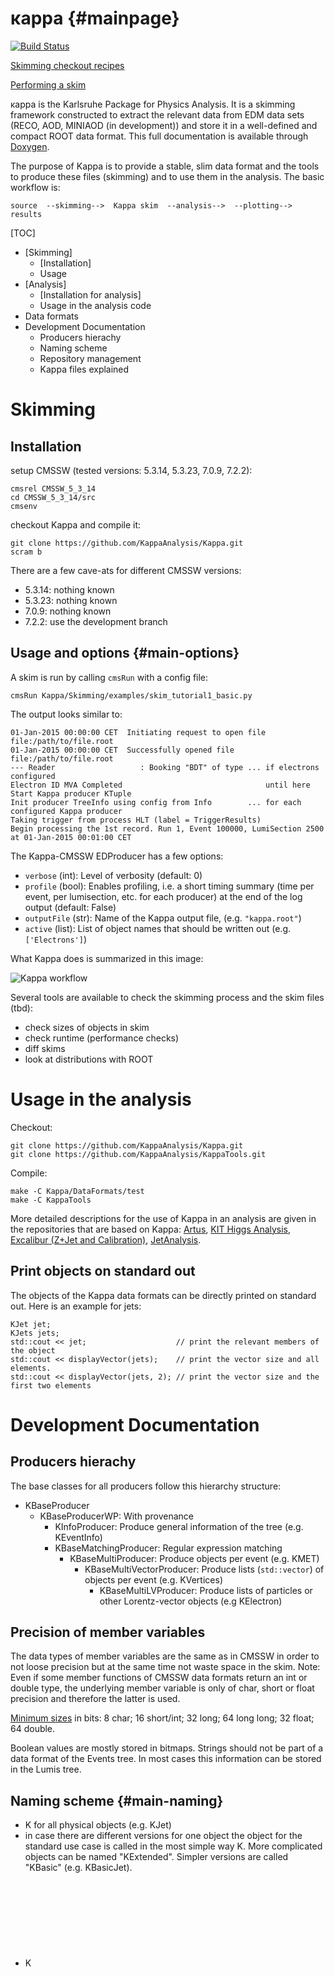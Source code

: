 # κappa {#mainpage}

[![Build Status](https://travis-ci.org/KappaAnalysis/Kappa.svg)](https://travis-ci.org/KappaAnalysis/Kappa)

[Skimming checkout recipes](https://github.com/cms-analysis/HiggsAnalysis-KITHiggsToTauTau/wiki/Skimming)

[Performing a skim](https://github.com/cms-analysis/HiggsAnalysis-KITHiggsToTauTau/wiki/Performing-a-Skim)



<!---
deprecated CMSSW based [tests](http://www-ekp.physik.uni-karlsruhe.de/~fcolombo/kappa/test/current/result.html)
-->

[//]: # (This may be the most platform independent comment)


κappa is the Karlsruhe Package for Physics Analysis.
It is a skimming framework constructed to extract the relevant data
from EDM data sets (RECO, AOD, MINIAOD (in development)) and store it in a well-defined
and compact ROOT data format. This full documentation is available through
[Doxygen](http://www-ekp.physik.uni-karlsruhe.de/~fcolombo/kappa/doc "Kappa Doxygen").

The purpose of Kappa is to provide a stable, slim data format and the
tools to produce these files (skimming) and to use them in the analysis.
The basic workflow is:

    source  --skimming-->  Kappa skim  --analysis-->  --plotting-->  results



[TOC]

- [Skimming]
    - [Installation]
    - Usage
- [Analysis]
    - [Installation for analysis]
    - Usage in the analysis code
- Data formats
- Development Documentation
    - Producers hierachy
    - Naming scheme
    - Repository management
    - Kappa files explained

Skimming
========

Installation
------------

setup CMSSW (tested versions: 5.3.14, 5.3.23, 7.0.9, 7.2.2):

    cmsrel CMSSW_5_3_14
    cd CMSSW_5_3_14/src
    cmsenv

checkout Kappa and compile it:

    git clone https://github.com/KappaAnalysis/Kappa.git
    scram b


There are a few cave-ats for different CMSSW versions:

- 5.3.14: nothing known
- 5.3.23: nothing known
- 7.0.9: nothing known
- 7.2.2: use the development branch


## Usage and options {#main-options}

A skim is run by calling `cmsRun` with a config file:

    cmsRun Kappa/Skimming/examples/skim_tutorial1_basic.py

The output looks similar to:

    01-Jan-2015 00:00:00 CET  Initiating request to open file file:/path/to/file.root
    01-Jan-2015 00:00:00 CET  Successfully opened file file:/path/to/file.root
    --- Reader                   : Booking "BDT" of type ... if electrons configured
    Electron ID MVA Completed                                until here
    Start Kappa producer KTuple
    Init producer TreeInfo using config from Info        ... for each configured Kappa producer
    Taking trigger from process HLT (label = TriggerResults)
    Begin processing the 1st record. Run 1, Event 100000, LumiSection 2500 at 01-Jan-2015 00:01:00 CET


The Kappa-CMSSW EDProducer has a few options:

- `verbose` (int): Level of verbosity (default: 0)
- `profile` (bool): Enables profiling, i.e. a short timing summary (time per event, per lumisection, etc. for each producer) at the end of the log output (default: False)
- `outputFile` (str): Name of the Kappa output file, (e.g. `"kappa.root"`)
- `active` (list): List of object names that should be written out (e.g. `['Electrons']`)

What Kappa does is summarized in this image:

![Kappa workflow](http://www-ekp.physik.uni-karlsruhe.de/~fcolombo/kappa/img/kappa.svg "The Kappa workflow")


Several tools are available to check the skimming process and the skim files (tbd):

- check sizes of objects in skim
- check runtime (performance checks)
- diff skims
- look at distributions with ROOT


# Usage in the analysis

Checkout:

    git clone https://github.com/KappaAnalysis/Kappa.git
    git clone https://github.com/KappaAnalysis/KappaTools.git

Compile:

    make -C Kappa/DataFormats/test
    make -C KappaTools

More detailed descriptions for the use of Kappa in an analysis are given
in the repositories that are based on Kappa:
[Artus](https://github.com/artus-analysis/Artus),
[KIT Higgs Analysis](https://github.com/cms-analysis/HiggsAnalysis-KITHiggsToTauTau),
[Excalibur (Z+Jet and Calibration)](https://github.com/dhaitz/Excalibur),
[JetAnalysis](https://github.com/claria/JetAnalysis).


Print objects on standard out
-----------------------------

The objects of the Kappa data formats can be directly printed on standard out.
Here is an example for jets:

    KJet jet;
    KJets jets;
    std::cout << jet;                    // print the relevant members of the object
    std::cout << displayVector(jets);    // print the vector size and all elements.
    std::cout << displayVector(jets, 2); // print the vector size and the first two elements


Development Documentation
=========================

Producers hierachy
------------------------------

The base classes for all producers follow this hierarchy structure:

- KBaseProducer
  - KBaseProducerWP: With provenance
    - KInfoProducer: Produce general information of the tree (e.g. KEventInfo)
    - KBaseMatchingProducer: Regular expression matching
      - KBaseMultiProducer: Produce objects per event (e.g. KMET)
        - KBaseMultiVectorProducer: Produce lists (`std::vector`) of objects per event (e.g. KVertices)
          - KBaseMultiLVProducer: Produce lists of particles or other Lorentz-vector objects (e.g KElectron)

Precision of member variables
-----------------------------

The data types of member variables are the same as in CMSSW in order to
not loose precision but at the same time not waste space in the skim.
Note: Even if some member functions of CMSSW data formats return an
int or double type, the underlying member variable is only of char,
short or float precision and therefore the latter is used.

[Minimum sizes](http://www.cplusplus.com/doc/tutorial/variables/) in bits:
 8 char;
16 short/int;
32 long;
64 long long;
32 float;
64 double.

Boolean values are mostly stored in bitmaps. Strings should not be part
of a data format of the Events tree. In most cases this information can
be stored in the Lumis tree.

Naming scheme {#main-naming}
----------------------------

- K<Object> for all physical objects (e.g. KJet)
- in case there are different versions for one object the object for the
  standard use case is called in the most simple way K<Object>.
  More complicated objects can be named "KExtended<Object>".
  Simpler versions are called "KBasic<Objects>" (e.g. KBasicJet).
- K<Object>Summary for summaries of vector quantities (e.g. KVertexSummary).
- K<Tree>Info for general tree information (e.g KEventInfo).
- K<Object>Metadata for objects stored in lumi tree containing
  information about the corresponding object in the event tree

Repository management
---------------------

- **Branches**:
  These branches should be used for most development work:
  - *master*: The stable default version that is recommended for general use
  - *dictchanges*: Commits that change the data format in a backwards incompatible way
  - *development*: Other changes that do not touch the data format
  
  While the merges or commits to the master branch must be thoroughly checked,
  commits pushed to dictchanges or development must compile and should
  be checked to produce reasonable results.

- **Tags**:
  Each new version that is used in a real skim (not every commit on master)
  should get a tag of the form: `Kappa_1_2_3`
  The numbers are increased in this cases:
    - (1) major version: only in rare cases of major changes
    - (2) minor version: in case the data format has changed
    - (3) revision: any other case that needs a tag

  Using `git describe` returns a unique identifier for the current commit
  in the form *last tag*-*commits since then*-*short commit hash*.

Changes in Kappa 2.0 {#main-changes}
------------------------------------

The changes can be seen using this command:
``git log --oneline 71f3f8e..333adc6``
or in the [change log](https://github.com/KappaAnalysis/Kappa/compare/71f3f8e...333adc6).

- **Changes in Lorentz vector definitions**:

  There are two ROOT::Math Lorentz vectors:
  RMFLV and RMDLV in float and double precision.
  And there is now only one Kappa base class: KLV (float precision)
  which is used as base class for all particles.
  This is chosen because the Lorentz vectors in the reco format are
  float precision.
  - Remove unused KLV
  - Rename KDataLV to KLV
  - Remove the LVWrap
  - Rename RMDataLV to RMFLV and RMLV to RMDLV
  
- **Renaming, moving and removing data format classes and producers**:

  Many classes and files are renamed. This is done to consolidate the
  naming following a consistent [naming scheme](#main-naming).  
  These are the commits containing the changes:
  - Rename data format classes and producers ([dbe9b1c]())
  - Update with classes.UP ([91a9b28]())
  - Rename producer headers to match the contained producer class ([a02547e]())
  - Rename object metadata classes ([993b42f]())
  - Rename event and lumi infos
  - Rename KMetadata.h to KInfo.h
  - Move data format definitions (2)
  - Simplify header dependencies
  - Unified naming scheme for branch names
  - Remove KCaloTaus
  - Remove KCandidateProducer

- **Update the data format content**:

  The data format definition is adapted to new needs. The changes are
  done such that it is more flexible for future requirements.
  
  There are no changes in these classes:
  KBasicMET, KDataLumiInfo, KFilterMetadata, KFilterSummary, KGenEventInfo,
  KGenLumiInfo, KEventInfo, KHCALNoiseSummary, KHit, KPileupDensity, KL1Muon,
  KLumiInfo, KMuonTriggerCandidate, KProvenance, KTrackSummary, KVertex,
  KVertexSummary.

  KTriggerObjectMetadata, KTriggerObjects, ,  
  KGenParticle, KGenPhoton, KGenTau, KPFCandidate,  

  - KParticle (new)
  - KGenEventInfo ([26b6863](https://github.com/KappaAnalysis/Kappa/commit/26b6863))
  - KEventInfo ([2738bb3](https://github.com/KappaAnalysis/Kappa/commit/2738bb3))
  - KVertex ([06f30d4](https://github.com/KappaAnalysis/Kappa/commit/06f30d4))
  - KTriggerObject ([4be2b0f](https://github.com/KappaAnalysis/Kappa/commit/4be2b0f))
  - KParticle ([41df988](https://github.com/KappaAnalysis/Kappa/commit/41df988))
  - KMET ([845b3e3](https://github.com/KappaAnalysis/Kappa/commit/845b3e3))
  - KJets ([0ba7640](https://github.com/KappaAnalysis/Kappa/commit/0ba7640))
  - KBasicJet ([ab8740d](https://github.com/KappaAnalysis/Kappa/commit/ab8740d))
  - KCaloJet ([93d17b3](https://github.com/KappaAnalysis/Kappa/commit/93d17b3))
  - KTrack ([395bd6a](https://github.com/KappaAnalysis/Kappa/commit/395bd6a))
  - KLepton ([4e91541](https://github.com/KappaAnalysis/Kappa/commit/4e91541))
  - KTau ([be117c2](https://github.com/KappaAnalysis/Kappa/commit/be117c2))
  - KBasicTau ([feb768d](https://github.com/KappaAnalysis/Kappa/commit/feb768d))
  - KMuon ([4173b91](https://github.com/KappaAnalysis/Kappa/commit/4173b91))
  - KElectron ([b33bbd2](https://github.com/KappaAnalysis/Kappa/commit/b33bbd2))
  - Documentation of all dataformats


- **Changes in the producers**:

- Infrastructure changes:
  - classes is now written in [Markdown]
  - classes.UP also handles LinkDef.h
  - update with new classes.UP

- Implementation of missing debug output for new classes:
  KElectronMetadata, KFilterMetadata, KGenPhoton, KHCALNoiseSummary,
  KJetMetadata, KL1Muon, KLepton, KMuon, KMuonTriggerCandidate,
  KParticle, KPhoton, KTau, KTrack, KTriggerObjects,
  KTriggerObjectMetadata.
- All producers run without extra CMSSW configs
- Add Minimal Kappa config
- Sort Skimming folder



## Important files to look at

### [DataFormats](https://github.com/KappaAnalysis/Kappa/tree/dictchanges/DataFormats)
Data formats for objects that can be skimmed with Kappa
   * [DataFormats/interface](https://github.com/KappaAnalysis/Kappa/tree/dictchanges/DataFormats/interface)
   * the file names and class names tell you the object it defines according to the [naming scheme](#naming-scheme-main-naming)
   * these are the variables and functions you can use in the analysis
       * many classes come with functions that can combine information of the variables
   * [DataFormats/src/classes.UP](https://github.com/KappaAnalysis/Kappa/tree/dictchanges/DataFormats/src/classes.UP)
       * be sure to run classes.UP whenever you change the data format to keep the information for dictionaries in sync
   * [DataFormats/test/KDebug.cpp](https://github.com/KappaAnalysis/Kappa/tree/dictchanges/DataFormats/test/KDebug.cpp)
       * add debug information for all added or changed objects here
       * this will enable you to print out debug info later in the analysis: `cout << muon;`

### [Producers](https://github.com/KappaAnalysis/Kappa/tree/dictchanges/Producers)

The actual code that runs while skimming
   * [Producers/interface/README](https://github.com/KappaAnalysis/Kappa/tree/dictchanges/Producers/interface/README) (todo: get this up-to-date, perhaps graphically)
      * classes hierarchy of Producers, you should know this when writing producers
      * WP = with provenance
      * some objects exist once per event (KBaseMultiProducers produce them; like beam spot, MET)
      * some objects can exist multiple times per event (KBaseMultiVectorProducers produce them; like primary vertices or hits)
      * some objects can exist multiple times and are Lorentz vectors (KBaseMultiLVProducers produce them; like muons, jets, taus, etc.)
   * [Producers/python/KTuple_cff.py](https://github.com/KappaAnalysis/Kappa/tree/dictchanges/Producers/python/KTuple_cff.py)
      * default settings for Kappa and its Producers
      * all those can be changed in your skim config
   * [Producers/src/KTuple.cc](https://github.com/KappaAnalysis/Kappa/tree/dictchanges/Producers/src/KTuple.cc)
      * the EDAnalyzer, this is the starting point of processing with Kappa

### [Skimming](https://github.com/KappaAnalysis/Kappa/tree/dictchanges/Skimming)
Configuration files. Most of them are outdated – be careful and look at the CMSSW versions and the modification date.

Here, the default settings are overwritten for special analyses and use cases.
   * [Skimming/skim_tutorial_53x.py](https://github.com/KappaAnalysis/Kappa/tree/dictchanges/Skimming/skim_tutorial_53x.py)
       * an example config that should run with 5.3.9, it needs some extra packages that should be listed here or in this config, to be done)

## Adding/Changing Objects

### Changing the way some existing object is filled
Just change the producer and recompile.

### Changing the content of an existing object
Recompiling regenerates the dictionaries and makes the new definition available.

### Adding a new object
To add a new object to Kappa, it needs:
  * a data format in [DataFormats/interface](https://github.com/KappaAnalysis/Kappa/tree/dictchanges/DataFormats/interface) (header only, please stick to the [naming scheme](#main-naming).)
      * if it can occur multiple times, a typedef for a std::vector by appending 's' (plural).
  * a producer in [Producers](https://github.com/KappaAnalysis/Kappa/tree/dictchanges/Producers) (it makes sense to look at a similar object first)
  * a default config in [Producers/python/KTuple_cff.py](https://github.com/KappaAnalysis/Kappa/tree/dictchanges/Producers/python/KTuple_cff.py)
  * debug output in [DataFormats/test/KDebug.cpp](https://github.com/KappaAnalysis/Kappa/tree/dictchanges/DataFormats/test/KDebug.cpp)
  * an entry in [Producers/src/KTuple.cc](https://github.com/KappaAnalysis/Kappa/tree/dictchanges/Producers/src/KTuple.cc)
  * an entry in [DataFormats/src/classes.h](https://github.com/KappaAnalysis/Kappa/tree/dictchanges/DataFormats/src/classes.h)
      * run [DataFormats/src/classes.UP](https://github.com/KappaAnalysis/Kappa/tree/dictchanges/DataFormats/src/classes.UP) afterwards (from within its directory)
  * the corresponding lines in [DataFormats/test/LinkDef.h](https://github.com/KappaAnalysis/Kappa/tree/dictchanges/DataFormats/test/LinkDef.h)
  * the documentation in [docs/objects.md](https://github.com/KappaAnalysis/Kappa/tree/dictchanges/docs/objects.md)


### Kappa test suite

The functionality of this framework is regularly checked by the
[Kappa test script](https://github.com/KappaAnalysis/Kappa/tree/development/DataFormats/test/test.py)
as described [here](https://indico.cern.ch/event/371827/contribution/0/material/slides/0.pdf "Indico Meeting").
The results are presented on
[this webpage](http://www-ekp.physik.uni-karlsruhe.de/~fcolombo/kappa/test/current/result.html "Kappa test result").

In order to use this script, the tested CMSSW config file must be
equipped with these python comments:

    # Kappa test: CMSSW 7.4.4
    # Kappa test: scram arch slc6_amd64_gcc481

Further optional comments are:

    # Kappa test: checkout script Skimming/scripts/scriptname.[py|sh]  (default: no script)
    # Kappa test: output <output-filename>.root                        (default from code)
    # Kappa test: compare <compare-file-name>.root                     (default: configname.root)

You can call the test script by using one of these lines:

    /path/to/Kappa/DataFormats/test/test.py config.py  # test a list of configs
    /path/to/Kappa/DataFormats/test/test.py            # test default configs in your working directory
    /path/to/Kappa/DataFormats/test/test.py master     # test default configs in a list of branches

The available options are:

    -h show help message
    -d dry run without running the tests (creates dummy folders and logs)
    -b batch mode without interactive questions

Testing policy:

- Commits to `master` and `dictchanges` must be checked and pass.
  If you think your commit is too simple and does not require checking,
  that is your responsibility.
- Commits to `development` should be checked, but there are reasons to
  commit work in progress which does not pass the tests. This should be
  mentioned at least in the second paragraph of the commit message.
- Commits to any other temporary development branch can be tested by the
  user.
________________________________________________________________________________

[KIT]:      http://www.ekp.kit.edu "Institut für Experimentelle Kernphysik"
[code]:     https://github.com/KappaAnalysis/Kappa.git "github"
[CMSSW]:    https://github.com/cms-sw/cmssw "CMSSW on github"
[CMS Wiki]: https://twiki.cern.ch/twiki/bin/viewauth/CMS/WebHome "CMS twiki"
[Workbook]: https://twiki.cern.ch/twiki/bin/viewauth/CMS/OnlineWB "CMS Workbook"
[Doxygen]:  http://www.stack.nl/~dimitri/doxygen/index.html "Doxygen"
[Markdown]: http://daringfireball.net/projects/markdown "Markdown"

